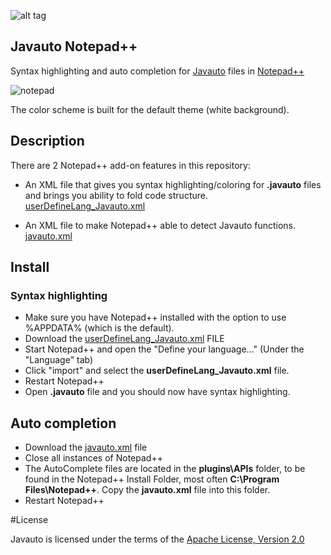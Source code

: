 ![alt tag](https://cloud.githubusercontent.com/assets/3797402/12898899/c04d2f5c-ce8d-11e5-96ad-0d35c37a9f9a.png)

## Javauto Notepad++ 

Syntax highlighting and auto completion for [Javauto](http://javauto-lang.org/) files in [Notepad++](https://notepad-plus-plus.org/) 

![notepad](http://htejera.ukelelestudio.com/adbutil/images/notepad.png)

The color scheme is built for the default theme (white background).

## Description

There are 2 Notepad++ add-on features in this repository:

* An XML file that gives you syntax highlighting/coloring for **.javauto** files and brings you ability to fold code structure. [userDefineLang_Javauto.xml](https://github.com/Javauto/javautoNotepad-plusplus/blob/master/userDefineLang_Javauto.xml)

* An XML file to make Notepad++ able to detect Javauto functions. [javauto.xml](https://github.com/Javauto/javautoNotepad-plusplus/blob/master/javauto.xml) 


## Install

### Syntax highlighting
* Make sure you have Notepad++ installed with the option to use %APPDATA% (which is the default).
* Download the [userDefineLang_Javauto.xml](https://github.com/Javauto/javautoNotepad-plusplus/blob/master/userDefineLang_Javauto.xml) FILE
* Start Notepad++ and open the "Define your language..." (Under the "Language" tab)
* Click "import" and select the **userDefineLang_Javauto.xml** file.
* Restart Notepad++
* Open **.javauto** file and you should now have syntax highlighting.

## Auto completion 
* Download the [javauto.xml](https://github.com/Javauto/javautoNotepad-plusplus/blob/master/javauto.xml)  file
* Close all instances of Notepad++
* The AutoComplete files are located in the **plugins\APIs** folder, to be found in the Notepad++ Install Folder, most often **C:\Program Files\Notepad++**. Copy the **javauto.xml** file into this folder.
* Restart Notepad++
   

#License

Javauto is licensed under the terms of the [Apache License, Version 2.0](http://www.apache.org/licenses/LICENSE-2.0.html)


 

